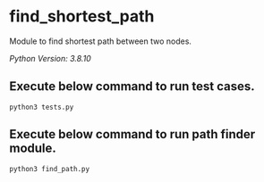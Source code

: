# find_shortest_path
Module to find shortest path between two nodes.


*Python Version: 3.8.10*


Execute below command to run test cases.
-----------------------------------------------

```
python3 tests.py
```


Execute below command to run path finder module. 
-------------------------------------------------

```
python3 find_path.py
```
